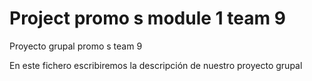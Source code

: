 <h1>Project promo s module 1 team 9</h1>
Proyecto grupal promo s team 9

En este fichero escribiremos la descripción de nuestro proyecto grupal
